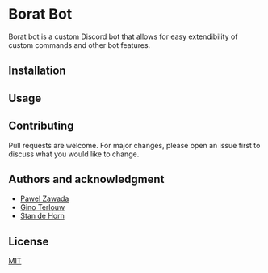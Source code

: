 # Borat Bot

Borat bot is a custom Discord bot that allows for easy extendibility of custom commands and other bot features.

## Installation

## Usage

## Contributing

Pull requests are welcome. For major changes, please open an issue first to discuss what you would like to change.

## Authors and acknowledgment

- [Pawel Zawada](https://github.com/Pawel-Zawada)
- [Gino Terlouw](https://github.com/GinoTerlouw)
- [Stan de Horn](https://github.com/Stannio)

## License

[MIT](https://choosealicense.com/licenses/mit/)

